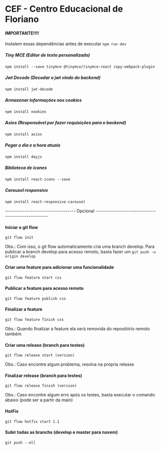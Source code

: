 # CEF - Centro Educacional de Floriano 

#### IMPORTANTE!!!!
Instalem essas dependências antes de executar ``` npm run dev ```

##### Tiny MCE (Editor de texto personalizado)
``` npm install --save tinymce @tinymce/tinymce-react copy-webpack-plugin ```

##### Jwt Decode (Decodar o jwt vindo do backend)
``` npm install jwt-decode ```

##### Armazenar informações nos cookies
``` npm install nookies ```

##### Axios (Responsável por fazer requisições para o backend)
``` npm install axios ```

##### Pegar o dia e a hora atuais
``` npm install dayjs ```

##### Biblioteca de ícones
``` npm install react-icons --save ```

##### Carousel responsivo
``` npm install react-responsive-carousel ```

------------------------------------ Opcional -----------------------------------------------------
#### Iniciar o git flow 
``` git flow init ```

Obs.: Com isso, o git flow automaticamente cria uma branch develop.
Para publicar a branch develop para acesso remoto, basta fazer um 
``` git push -u origin develop ```


#### Criar uma feature para adicionar uma funcionalidade
``` git flow feature start css ```

#### Publicar a feature para acesso remoto
``` git flow feature publish css ```

#### Finalizar a feature 
``` git flow feature finish css ```

Obs.: Quando finalizar a feature ela será removida do repositório remoto
também

#### Criar uma release (branch para testes)
``` git flow release start (version) ```

Obs.: Caso encontre algum problema, resolva na própria release

#### Finalizar release (branch para testes)
``` git flow release finish (version) ```

Obs.: Caso encontre algum erro após os testes, basta executar o 
comando abaixo (pode ser a partir da main)

#### HotFix
``` git flow hotfix start 1.1 ```

#### Subir todas as branchs (develop e master para nuvem)
``` git push --all ```


